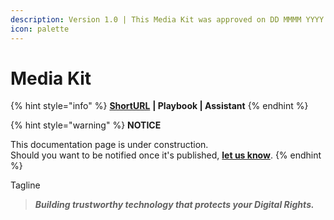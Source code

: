 ```yaml
---
description: Version 1.0 | This Media Kit was approved on DD MMMM YYYY.
icon: palette
---
```


# Media Kit

{% hint style="info" %}
[**ShortURL**](https://tiof.click/UDDRMediaKit) **| Playbook | Assistant**
{% endhint %}

{% hint style="warning" %}
**NOTICE**

This documentation page is under construction.\
Should you want to be notified once it's published, [**let us know**](https://tiof.click/TIOFTarianUpdatesService).
{% endhint %}





Tagline

> _**Building trustworthy technology that protects your Digital Rights.**_





